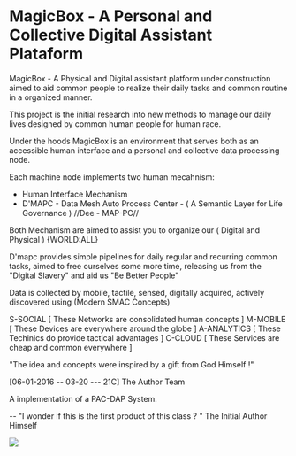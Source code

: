 MagicBox - A Personal and Collective Digital Assistant Plataform 
==================================================================

MagicBox - A Physical and Digital assistant platform under construction
aimed to aid common people to realize their daily tasks and common routine 
in a organized manner.

This project is the initial research into new methods to manage our daily lives designed by common human people for human race.

Under the hoods MagicBox is an environment that serves both as an accessible human interface and a personal and collective data processing node.

Each machine node implements two human mecahnism:

- Human Interface Mechanism 
- D'MAPC - Data Mesh Auto Process Center - ( A Semantic Layer for Life Governance )     //Dee - MAP-PC//

Both Mechanism are aimed to assist you to organize our ( Digital and Physical ) 
{WORLD:ALL}

D'mapc provides simple pipelines for daily regular and recurring common tasks, aimed to free ourselves 
some more time, releasing us from the "Digital Slavery" and aid us "Be Better People" 

Data is collected by mobile, tactile, sensed, digitally acquired, actively discovered using (Modern SMAC Concepts)

S-SOCIAL     [ These Networks are consolidated human concepts ]
M-MOBILE     [ These Devices are everywhere around the globe  ]
A-ANALYTICS  [ These Techinics do provide tactical advantages ]
C-CLOUD      [ These Services are cheap and common everywhere ]

"The idea and concepts were inspired by a gift from God Himself !"

[06-01-2016 -- 03-20 --- 21C] The Author Team 

A implementation of a PAC-DAP System. 

-- "I wonder if this is the first product of this class ? " The Initial Author Himself

<img src="/static/magicbox.png"></img>
